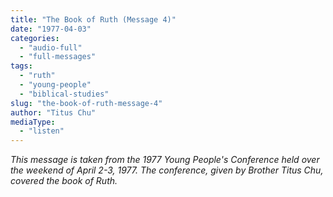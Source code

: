 ```yaml
---
title: "The Book of Ruth (Message 4)"
date: "1977-04-03"
categories: 
  - "audio-full"
  - "full-messages"
tags: 
  - "ruth"
  - "young-people"
  - "biblical-studies"
slug: "the-book-of-ruth-message-4"
author: "Titus Chu"
mediaType: 
  - "listen"
---
```


_This message is taken from the 1977 Young People's Conference held over the weekend of April 2-3, 1977. The conference, given by Brother Titus Chu, covered the book of Ruth._
